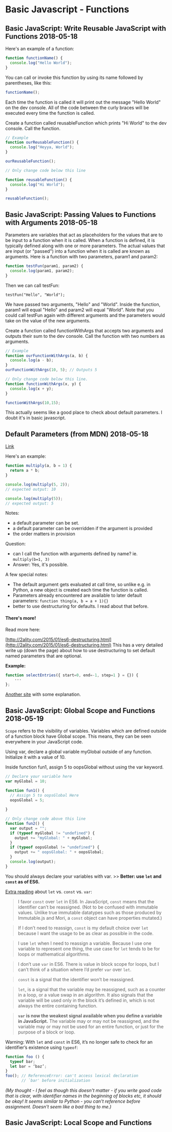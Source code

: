# Basic Javascript - Functions

## Basic JavaScript: Write Reusable JavaScript with Functions 2018-05-18

Here's an example of a function:

```js
function functionName() {
  console.log("Hello World");
}
```

You can call or invoke this function by using its name followed by parentheses, like this:

```js
functionName();
```

Each time the function is called it will print out the message "Hello World" on the dev console. All of the code between the curly braces will be executed every time the function is called.

Create a function called reusableFunction which prints "Hi World" to the dev console.
Call the function.

```js
// Example
function ourReusableFunction() {
  console.log("Heyya, World");
}

ourReusableFunction();

// Only change code below this line

function reusableFunction() {
  console.log("Hi World");
}

reusableFunction();
```

## Basic JavaScript: Passing Values to Functions with Arguments 2018-05-18

Parameters are variables that act as placeholders for the values that are to be input to a function when it is called. 
When a function is defined, it is typically defined along with one or more parameters. The actual values that are input (or "passed") into a function when it is called are known as arguments.
Here is a function with two parameters, param1 and param2:

```js
function testFun(param1, param2) {
  console.log(param1, param2);
}
```
Then we can call testFun:

`testFun("Hello", "World");`

We have passed two arguments, "Hello" and "World". Inside the function, param1 will equal "Hello" and param2 will equal "World". Note that you could call testFun again with different arguments and the parameters would take on the value of the new arguments.

Create a function called functionWithArgs that accepts two arguments and outputs their sum to the dev console.
Call the function with two numbers as arguments.

```js
// Example
function ourFunctionWithArgs(a, b) {
  console.log(a - b);
}
ourFunctionWithArgs(10, 5); // Outputs 5

// Only change code below this line.
function functionWithArgs(x, y) {
  console.log(x + y);
}

functionWithArgs(10,15);
```

This actually seems like a good place to check about default parameters. I doubt it's in basic javascript.

## Default Parameters (from MDN) 2018-05-18

[Link](https://developer.mozilla.org/en-US/docs/Web/JavaScript/Reference/Functions/Default_parameters)

Here's an example:

```js
function multiply(a, b = 1) {
  return a * b;
}

console.log(multiply(5, 2));
// expected output: 10

console.log(multiply(5));
// expected output: 5
```

Notes:
- a default parameter can be set. 
- a default parameter can be overridden if the argument is provided
- the order matters in provision

Question:
- can I call the function with arguments defined by name? ie. `multiply(b=1, 3)`
- Answer: Yes, it's possible. 

A few special notes:
- The default argument gets evaluated at call time, so unlike e.g. in Python, a new object is created each time the function is called.
- Parameters already encountered are available to later default parameters: `function thing(a, b = a + 1){}`
- better to use destructuring for defaults. I read about that before. 

#### There's more!
Read more here:

[http://2ality.com/2015/01/es6-destructuring.html](http://2ality.com/2015/01/es6-destructuring.html) This has a very detailed write up (down the page) about how to use destructuring to set default named parameters that are optional.

**Example:**
```js
function selectEntries({ start=0, end=-1, step=1 } = {}) {
    ···
};
```

[Another site](https://simonsmith.io/destructuring-objects-as-function-parameters-in-es6/) with some explanation.


## Basic JavaScript: Global Scope and Functions 2018-05-19

`Scope` refers to the visibility of variables. Variables which are defined outside of a function block have Global scope. This means, they can be seen everywhere in your JavaScript code.

Using var, declare a global variable myGlobal outside of any function. Initialize it with a value of 10.

Inside function fun1, assign 5 to oopsGlobal without using the var keyword.

```js
// Declare your variable here
var myGlobal = 10;

function fun1() {
  // Assign 5 to oopsGlobal Here
  oopsGlobal = 5;
  
}

// Only change code above this line
function fun2() {
  var output = "";
  if (typeof myGlobal != "undefined") {
    output += "myGlobal: " + myGlobal;
  }
  if (typeof oopsGlobal != "undefined") {
    output += " oopsGlobal: " + oopsGlobal;
  }
  console.log(output);
}
```

You should always declare your variables with var. >> **Better: use `let` and `const` as of ES6.**

[Extra reading](https://medium.com/javascript-scene/javascript-es6-var-let-or-const-ba58b8dcde75) about `let` vs. `const` vs. `var`:
>I favor `const` over `let` in ES6. In JavaScript, `const` means that the identifier can’t be reassigned. (Not to be confused with immutable values. Unlike true immutable datatypes such as those produced by Immutable.js and Mori, a `const` object can have properties mutated.)  

> If I don’t need to reassign, `const` is my default choice over `let` because I want the usage to be as clear as possible in the code.  

> I use `let` when I need to reassign a variable. Because I use one variable to represent one thing, the use case for `let` tends to be for loops or mathematical algorithms.

> I don’t use `var` in ES6. There is value in block scope for loops, but I can’t think of a situation where I’d prefer `var` over `let`.

> `const` is a signal that the identifier won’t be reassigned.

> `let`, is a signal that the variable may be reassigned, such as a counter in a loop, or a value swap in an algorithm. It also signals that the variable will be used only in the block it’s defined in, which is not always the entire containing function.

> **`var` is now the weakest signal available when you define a variable in JavaScript.** The variable may or may not be reassigned, and the variable may or may not be used for an entire function, or just for the purpose of a block or loop.

Warning:
With `let` and `const` in ES6, it’s no longer safe to check for an identifier’s existence using `typeof`:

```js
function foo () {
  typeof bar;
  let bar = ‘baz’;
}
foo(); // ReferenceError: can't access lexical declaration
       // `bar' before initialization
```

*(My thought - I feel as though this doesn't matter - if you write good code that is clear, with identifier names in the beginning of blocks etc, it should be okay! It seems similar to Python - you can't reference before assignment. Doesn't seem like a bad thing to me.)*


## Basic JavaScript: Local Scope and Functions


